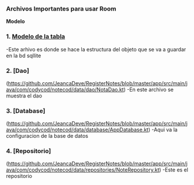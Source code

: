 ### Archivos Importantes para usar Room

**Modelo**
### 1. [Modelo de la tabla](https://github.com/JeancaDeve/RegisterNotes/blob/master/app/src/main/java/com/codycod/notecod/data/models/MdNote.kt)
-Este arhivo es donde se hace la estructura del objeto que se va a guardar en la bd sqllite

### 2. [Dao]
(https://github.com/JeancaDeve/RegisterNotes/blob/master/app/src/main/java/com/codycod/notecod/data/dao/NotaDao.kt)
-En este archivo se muestra el dao

### 3. [Database]
(https://github.com/JeancaDeve/RegisterNotes/blob/master/app/src/main/java/com/codycod/notecod/data/database/AppDatabase.kt)
-Aqui va la configuracion de la base de datos

### 4. [Repositorio]
(https://github.com/JeancaDeve/RegisterNotes/blob/master/app/src/main/java/com/codycod/notecod/data/repositories/NoteRepository.kt)
-Este es el repositorio

